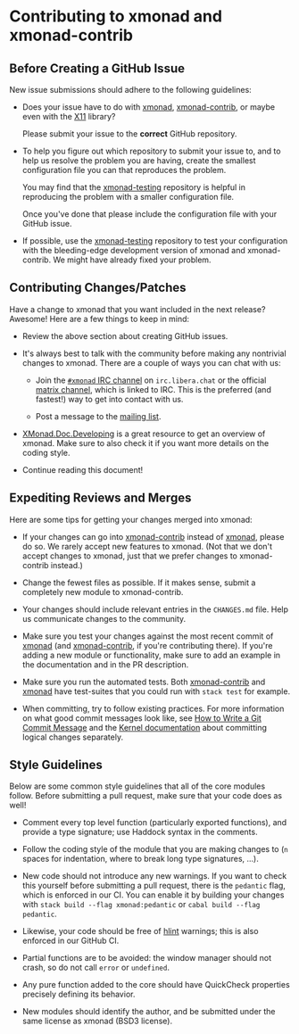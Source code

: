 # Contributing to xmonad and xmonad-contrib

## Before Creating a GitHub Issue

New issue submissions should adhere to the following guidelines:

  * Does your issue have to do with [xmonad][], [xmonad-contrib][], or
    maybe even with the [X11][] library?

    Please submit your issue to the **correct** GitHub repository.

  * To help you figure out which repository to submit your issue to,
    and to help us resolve the problem you are having, create the
    smallest configuration file you can that reproduces the problem.

    You may find that the [xmonad-testing][] repository is helpful in
    reproducing the problem with a smaller configuration file.

    Once you've done that please include the configuration file with
    your GitHub issue.

  * If possible, use the [xmonad-testing][] repository to test your
    configuration with the bleeding-edge development version of xmonad
    and xmonad-contrib.  We might have already fixed your problem.

## Contributing Changes/Patches

Have a change to xmonad that you want included in the next release?
Awesome!  Here are a few things to keep in mind:

  * Review the above section about creating GitHub issues.

  * It's always best to talk with the community before making any
    nontrivial changes to xmonad.  There are a couple of ways you can
    chat with us:

    - Join the [`#xmonad` IRC channel] on `irc.libera.chat` or the
      official [matrix channel], which is linked to IRC.  This is the
      preferred (and fastest!) way to get into contact with us.

    - Post a message to the [mailing list][ml].

  * [XMonad.Doc.Developing][xmonad-doc-developing] is a great
    resource to get an overview of xmonad.  Make sure to also check
    it if you want more details on the coding style.

  * Continue reading this document!

## Expediting Reviews and Merges

Here are some tips for getting your changes merged into xmonad:

  * If your changes can go into [xmonad-contrib][] instead
    of [xmonad][], please do so.  We rarely accept new features to
    xmonad.  (Not that we don't accept changes to xmonad, just that we
    prefer changes to xmonad-contrib instead.)

  * Change the fewest files as possible.  If it makes sense, submit a
    completely new module to xmonad-contrib.

  * Your changes should include relevant entries in the `CHANGES.md`
    file.  Help us communicate changes to the community.

  * Make sure you test your changes against the most recent commit of
    [xmonad][] (and [xmonad-contrib][], if you're contributing there).
    If you're adding a new module or functionality, make sure to add an
    example in the documentation and in the PR description.

  * Make sure you run the automated tests.  Both [xmonad-contrib][]
    and [xmonad][] have test-suites that you could run with
    `stack test` for example.

  * When committing, try to follow existing practices.  For more
    information on what good commit messages look like, see [How to
    Write a Git Commit Message][commit-cbeams] and the [Kernel
    documentation][commit-kernel] about committing logical changes
    separately.

## Style Guidelines

Below are some common style guidelines that all of the core modules
follow.  Before submitting a pull request, make sure that your code does
as well!

  * Comment every top level function (particularly exported functions),
    and provide a type signature; use Haddock syntax in the comments.

  * Follow the coding style of the module that you are making changes to
    (`n` spaces for indentation, where to break long type signatures, …).

  * New code should not introduce any new warnings.  If you want to
    check this yourself before submitting a pull request, there is the
    `pedantic` flag, which is enforced in our CI.  You can enable it by
    building your changes with `stack build --flag xmonad:pedantic` or
    `cabal build --flag pedantic`.

  * Likewise, your code should be free of [hlint] warnings; this is also
    enforced in our GitHub CI.

  * Partial functions are to be avoided: the window manager should not
    crash, so do not call `error` or `undefined`.

  * Any pure function added to the core should have QuickCheck
    properties precisely defining its behavior.

  * New modules should identify the author, and be submitted under the
    same license as xmonad (BSD3 license).

[hlint]: https://github.com/ndmitchell/hlint
[xmonad]: https://github.com/xmonad/xmonad
[xmonad-contrib]: https://github.com/xmonad/xmonad-contrib
[xmonad-testing]: https://github.com/xmonad/xmonad-testing
[x11]: https://github.com/xmonad/X11
[ml]: https://mail.haskell.org/cgi-bin/mailman/listinfo/xmonad
[xmonad-doc-developing]: https://xmonad.github.io/xmonad-docs/xmonad-contrib/XMonad-Doc-Developing.html
[`#xmonad` IRC channel]: https://web.libera.chat/#xmonad
[matrix channel]: https://matrix.to/#/#xmonad:matrix.org
[commit-cbeams]: https://cbea.ms/git-commit/
[commit-kernel]: https://www.kernel.org/doc/html/v4.10/process/submitting-patches.html#separate-your-changes
